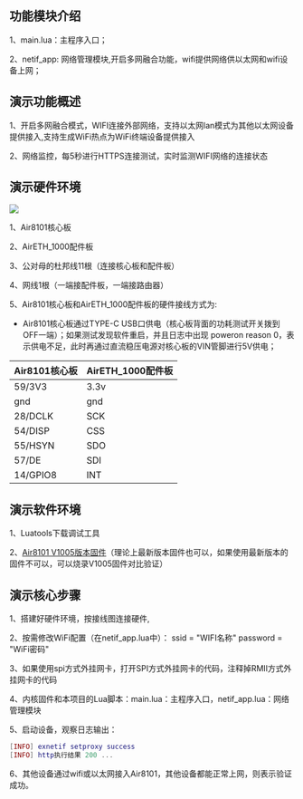 ## 功能模块介绍

1、main.lua：主程序入口；

2、netif_app: 网络管理模块,开启多网融合功能，wifi提供网络供以太网和wifi设备上网；

## 演示功能概述

1、开启多网融合模式，WIFI连接外部网络，支持以太网lan模式为其他以太网设备提供接入,支持生成WiFi热点为WiFi终端设备提供接入

2、​网络监控​，每5秒进行HTTPS连接测试，实时监测WIFI网络的连接状态

## 演示硬件环境



![](https://docs.openLuat.com/cdn/image/8101_AirETH1000.jpg)

1、Air8101核心板

2、AirETH_1000配件板

3、公对母的杜邦线11根（连接核心板和配件板）

4、网线1根（一端接配件板，一端接路由器）

5、Air8101核心板和AirETH_1000配件板的硬件接线方式为:

- Air8101核心板通过TYPE-C USB口供电（核心板背面的功耗测试开关拨到OFF一端）；如果测试发现软件重启，并且日志中出现  poweron reason 0，表示供电不足，此时再通过直流稳压电源对核心板的VIN管脚进行5V供电；

| Air8101核心板 | AirETH_1000配件板                   |
| ---------- | -------------------------------- |
| 59/3V3     | 3.3v |
| gnd        | gnd                              |
| 28/DCLK    | SCK                              |
| 54/DISP    | CSS                              |
| 55/HSYN    | SDO                              |
| 57/DE      | SDI                              |
| 14/GPIO8   | INT                              |

## 演示软件环境

1、Luatools下载调试工具

2、[Air8101 V1005版本固件](https://docs.openluat.com/air8101/luatos/firmware/)（理论上最新版本固件也可以，如果使用最新版本的固件不可以，可以烧录V1005固件对比验证）

## 演示核心步骤

1、搭建好硬件环境，按接线图连接硬件,

2、按需修改WiFi配置（在netif_app.lua中）：
ssid = "WIFI名称"
password = "WiFi密码"

3、如果使用spi方式外挂网卡，打开SPI方式外挂网卡的代码，注释掉RMII方式外挂网卡的代码

4、内核固件和本项目的Lua脚本：main.lua：主程序入口，netif_app.lua：网络管理模块

5、启动设备，观察日志输出：

```lua
[INFO] exnetif setproxy success
[INFO] http执行结果 200 ... 
```

6、其他设备通过wifi或以太网接入Air8101，其他设备都能正常上网，则表示验证成功。
